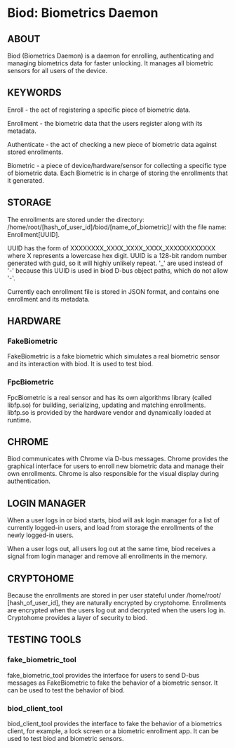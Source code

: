 # Biod: Biometrics Daemon

## ABOUT

Biod (Biometrics Daemon) is a daemon for enrolling, authenticating and managing
biometrics data for faster unlocking. It manages all biometric sensors for all
users of the device.

## KEYWORDS

Enroll - the act of registering a specific piece of biometric data.

Enrollment - the biometric data that the users register along with its metadata.

Authenticate - the act of checking a new piece of biometric data against stored
enrollments.

Biometric - a piece of device/hardware/sensor for collecting a specific type of
biometric data. Each Biometric is in charge of storing the enrollments that it
generated.

## STORAGE

The enrollments are stored under the directory:
/home/root/[hash_of_user_id]/biod/[name_of_biometric]/
with the file name:
Enrollment[UUID].

UUID has the form of XXXXXXXX_XXXX_XXXX_XXXX_XXXXXXXXXXXX where X represents a
lowercase hex digit. UUID is a 128-bit random number generated with guid, so it
will highly unlikely repeat. '_' are used instead of '-' because this UUID is
used in biod D-bus object paths, which do not allow '-'.

Currently each enrollment file is stored in JSON format, and contains one
enrollment and its metadata.

## HARDWARE

### FakeBiometric

FakeBiometric is a fake biometric which simulates a real biometric sensor and
its interaction with biod. It is used to test biod.

### FpcBiometric

FpcBiometric is a real sensor and has its own algorithms library (called
libfp.so) for building, serializing, updating and matching enrollments. libfp.so
is provided by the hardware vendor and dynamically loaded at runtime.

## CHROME

Biod communicates with Chrome via D-bus messages. Chrome provides the graphical
interface for users to enroll new biometric data and manage their own
enrollments. Chrome is also responsible for the visual display during
authentication.

## LOGIN MANAGER

When a user logs in or biod starts, biod will ask login manager for a list of
currently logged-in users, and load from storage the enrollments of the newly
logged-in users.

When a user logs out, all users log out at the same time, biod receives a
signal from login manager and remove all enrollments in the memory.

## CRYPTOHOME

Because the enrollments are stored in per user stateful under /home/root/
[hash_of_user_id], they are naturally encrypted by cryptohome. Enrollments are
encrypted when the users log out and decrypted when the users log in. Cryptohome
provides a layer of security to biod.

## TESTING TOOLS

### fake_biometric_tool

fake_biometric_tool provides the interface for users to send D-bus messages as
FakeBiometric to fake the behavior of a biometric sensor. It can be used to test
the behavior of biod.

### biod_client_tool

biod_client_tool provides the interface to fake the behavior of a biometrics
client, for example, a lock screen or a biometric enrollment app. It can be used
to test biod and biometric sensors.
